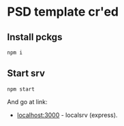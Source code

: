 # PSD template cr'ed
## Install pckgs
```
npm i
```

## Start srv
```
npm start
```
And go at link:
* [localhost:3000](http://localhost:3000) - localsrv (express).
